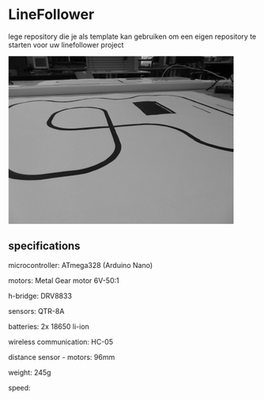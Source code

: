 # LineFollower

lege repository die je als template kan gebruiken om een eigen repository te starten voor uw linefollower project

![A description of my image](images/empty.png)

  
## specifications

microcontroller: ATmega328 (Arduino Nano)

motors: Metal Gear motor 6V-50:1

h-bridge: DRV8833

sensors: QTR-8A

batteries: 2x 18650 li-ion

wireless communication: HC-05

distance sensor - motors: 96mm 

weight: 245g

speed: 

